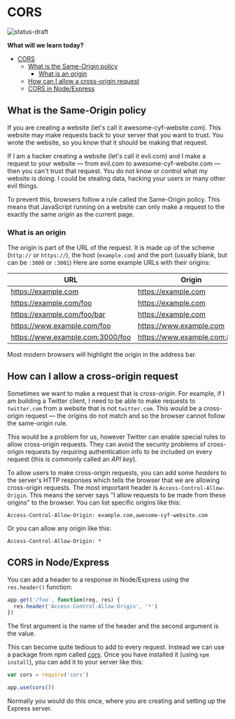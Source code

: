 # CORS

![status-draft](https://img.shields.io/badge/status-draft-darkred.svg)

**What will we learn today?**

- [CORS](#cors)
  - [What is the Same-Origin policy](#what-is-the-same-origin-policy)
    - [What is an origin](#what-is-an-origin)
  - [How can I allow a cross-origin request](#how-can-i-allow-a-cross-origin-request)
  - [CORS in Node/Express](#cors-in-nodeexpress)

## What is the Same-Origin policy

If you are creating a website (let's call it awesome-cyf-website.com).
This website may make requests back to your server that you want to trust.
You wrote the website, so you know that it should be making that request.

If I am a hacker creating a website (let's call it evil.com)
and I make a request to your website — from evil.com to awesome-cyf-website.com —
then you can't trust that request.
You do not know or control what my website is doing.
I could be stealing data, hacking your users or many other evil things.

To prevent this, browsers follow a rule called the Same-Origin policy.
This means that JavaScript running on a website can only make a request
to the exactly the same *origin* as the current page.

### What is an origin

The origin is part of the URL of the request.
It is made up of the scheme (`http://` or `https://`),
the host (`example.com`) and the port
(usually blank, but can be `:3000` or `:3001`)
 Here are some example URLs with their origins:

| URL | Origin |
|---|---|
| <https://example.com> | <https://example.com> |
| <https://example.com/foo> | <https://example.com> |
| <https://example.com/foo/bar> | <https://example.com> |
| <https://www.example.com/foo> | <https://www.example.com> |
| <https://www.example.com:3000/foo> | <https://www.example.com:8080> |

Most modern browsers will highlight the origin in the address bar.

## How can I allow a cross-origin request

Sometimes we want to make a request that is *cross-origin*.
For example, if I am building a Twitter client,
I need to be able to make requests to `twitter.com`
from a website that is not `twitter.com`.
This would be a cross-origin request — the origins do not match
and so the browser cannot follow the same-origin rule.

This would be a problem for us, however Twitter can enable special rules
to allow cross-origin requests.
They can avoid the security problems of cross-origin requests
by requiring authentication info to be included on every request
(this is commonly called an *API key*).

To allow users to make cross-origin requests, you can add some *headers*
to the server's HTTP responses
which tells the browser that we are allowing cross-origin requests.
The most important header is `Access-Control-Allow-Origin`.
This means the server says
"I allow requests to be made from these origins" to the browser.
You can list specific origins like this:

```text
Access-Control-Allow-Origin: example.com,awesome-cyf-website.com
```

Or you can allow any origin like this:

```text
Access-Control-Allow-Origin: *
```

## CORS in Node/Express

You can add a header to a response in Node/Express using the `res.header()` function:

```js
app.get('/foo', function(req, res) {
  res.header('Access-Control-Allow-Origin', '*')
})
```

The first argument is the name of the header and the second argument is the value.

This can become quite tedious to add to every request.
Instead we can use a package from npm called
[cors](https://www.npmjs.com/package/cors).
Once you have installed it (using `npm install`),
you can add it to your server like this:

```js
var cors = require('cors')

app.use(cors())
```

Normally you would do this once,
where you are creating and setting up the Express server.

